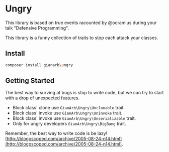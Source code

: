 # Ungry
This library is based on true events racounted by @ocramius during your talk
"Defensive Programming".

This library is a funny collection of traits to stop each attack your classes.

## Install

```bash
composer install gianarb\ungry
```

## Getting Started
The best way to surving at bugs is stop to write code, but we can try to start
with a drop of unexpected features.

* Block class' clone use `GianArb\Ungry\Unclonable` trait.
* Block class' invoke use `GianArb\Ungry\Uninvoke` trait.
* Block class' invoke use `GianArb\Ungry\Unserializable` trait.
* Only for ungry developers `GianArb\Ungry\BigBang` trait.

Remember, the best way to write code is be lazy!
[http://blogoscoped.com/archive/2005-08-24-n14.html](http://blogoscoped.com/archive/2005-08-24-n14.html).
